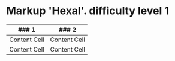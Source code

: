 # Markup 'Hexal'. difficulty level 1

| ### 1  | ### 2 |
| ------------- | ------------- |
| Content Cell  | Content Cell  |
| Content Cell  | Content Cell  |
